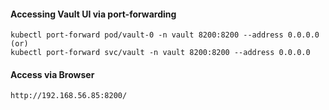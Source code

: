 #### Accessing Vault UI via port-forwarding
```
kubectl port-forward pod/vault-0 -n vault 8200:8200 --address 0.0.0.0
(or)
kubectl port-forward svc/vault -n vault 8200:8200 --address 0.0.0.0
```
#### Access via Browser
```
http://192.168.56.85:8200/
```